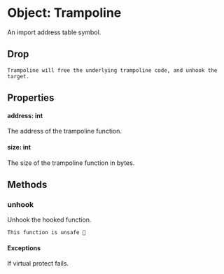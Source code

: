 # Object: Trampoline

An import address table symbol.

## Drop
```admonish danger title=""
Trampoline will free the underlying trampoline code, and unhook the target.
```

## Properties

#### address: int
The address of the trampoline function.

#### size: int
The size of the trampoline function in bytes.

## Methods

### unhook
Unhook the hooked function.

```admonish danger title=""
This function is unsafe 🐉
```

#### Exceptions
If virtual protect fails.
